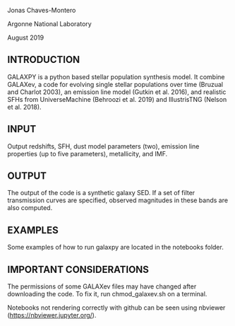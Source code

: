 Jonas Chaves-Montero

Argonne National Laboratory

August 2019

INTRODUCTION
------------
GALAXPY is a python based stellar population synthesis model. It combine GALAXev, a code for evolving single stellar populations over time (Bruzual and Charlot 2003), an emission line model (Gutkin et al. 2016), and realistic SFHs from UniverseMachine (Behroozi et al. 2019) and IllustrisTNG (Nelson et al. 2018).

INPUT
-----
Output redshifts, SFH, dust model parameters (two), emission line properties (up to five parameters), metallicity, and IMF.

OUTPUT
------
The output of the code is a synthetic galaxy SED. If a set of filter transmission curves are specified, observed magnitudes in these bands are also computed.

EXAMPLES
--------
Some examples of how to run galaxpy are located in the notebooks folder.

IMPORTANT CONSIDERATIONS
------------------------
The permissions of some GALAXev files may have changed after downloading the code. To fix it, run chmod_galaxev.sh on a terminal.

Notebooks not rendering correctly with github can be seen using nbviewer (https://nbviewer.jupyter.org/).
